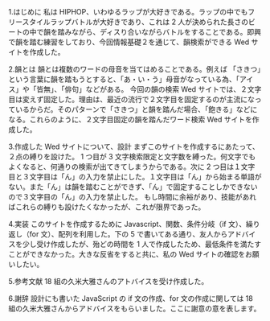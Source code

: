 1.はじめに
私は HIPHOP、いわゆるラップが大好きである。ラップの中でもフリースタイルラップバトルが大好きであり、これは 2 人が決められた長さのビートの中で韻を踏みながら、ディスり合いながらバトルをすることである。即興で韻を踏む練習をしており、今回情報基礎２を通じて、韻検索ができる Wed サイトを作成した。

2.韻とは
韻とは複数のワードの母音を当てはめることである。例えば
「さきつ」という言葉に韻を踏もうとすると、「あ・い・う」母音がなっている為、「アイス」や「皆無」、「俳句」などがある。
今回の韻の検索 Wed サイトでは、２文字目は変えず固定した。理由は、最近の流行で２文字目を固定するのが主流になっているからだ。そのパターンで「さきつ」と韻を踏んだ場合、「飽きる」などになる。これらのように、２文字目固定の韻を踏んだワード検索 Wed サイトを作成した。

3.作成した Wed サイトについて、設計
まずこのサイトを作成するにあたって、２点の縛りを設けた。
1 つ目が 3 文字検索限定と文字数を縛った。何文字でもよくなると、何通りの検索が出てきてしまうからである。次に 2 つ目は１文字目と３文字目は「ん」の入力を禁止にした。１文字目は「ん」から始まる単語がない。また「ん」は韻を踏むことができず、「ん」で固定することしかできないので３文字目の「ん」の入力を禁止した。
もし時間に余裕があり、技能があればこれらの縛りも設けたくなかったが、これが限界であった。

4.実装
このサイトを作成するために
Javascript、関数、条件分岐（if 文）、繰り返し（for 文）、配列を利用した。下の 5 で書いてある通り、友人からアドバイスを少し受け作成したが、殆どの時間を 1 人で作成したため、最低条件を満たすことができなかった。大きな反省をすると共に、私の Wed サイトの確認をお願いしたい。

5.参考文献
18 組の久米大雅さんのアトバイスを受け作成した。

6.謝辞
設計にも書いた JavaScript の if 文の作成、for 文の作成に関しては 18 組の久米大雅さんからアドバイスをもらいました。ここに謝意の意を表します。
